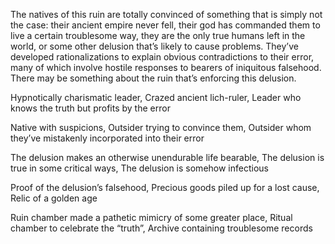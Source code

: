 The natives of this ruin are totally convinced of something that is simply not the case: their ancient empire never fell, their god has commanded them to live a certain troublesome way, they are the only true humans left in the world, or some other delusion that’s likely to cause problems. They’ve developed rationalizations to explain obvious contradictions to their error, many of which involve hostile responses to bearers of iniquitous falsehood. There may be something about the ruin that’s enforcing this delusion.

Hypnotically charismatic leader, Crazed ancient lich-ruler, Leader who knows the truth but profits by the error

Native with suspicions, Outsider trying to convince them, Outsider whom they’ve mistakenly incorporated into their error

The delusion makes an otherwise unendurable life bearable, The delusion is true in some critical ways, The delusion is somehow infectious

Proof of the delusion’s falsehood, Precious goods piled up for a lost cause, Relic of a golden age

Ruin chamber made a pathetic mimicry of some greater place, Ritual chamber to celebrate the “truth”, Archive containing troublesome records
